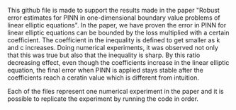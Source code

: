 This github file is made to support the results made in the paper "Robust error estimates for PINN in one-dimensional boundary value problems of linear elliptic equations".
In the paper, we have proven the error in PINN for linear elliptic equations can be bounded by the loss multiplied with a certain coefficient. The coefficient in the inequality is defined to get smaller as k and c increases. Doing numerical experiments, it was observed not only that this was true but also that the inequality is sharp.
By this ratio decreasing effect, even though the coefficients increase in the linear elliptic equation, the final error when PINN is applied stays stable after the coefficients reach a ceratin value which is different from intuition.

Each of the files represent one numerical experiment in the paper and it is possible to replicate the experiment by running the code in order.
